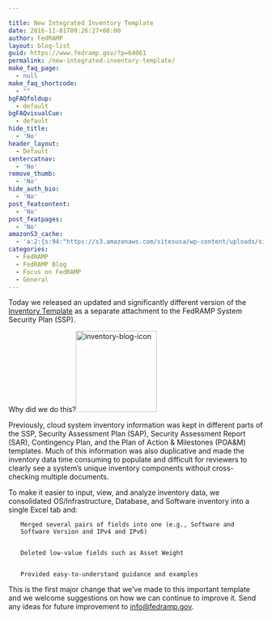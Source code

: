 ```yaml
---

title: New Integrated Inventory Template
date: 2016-11-01T09:26:27+00:00
author: FedRAMP
layout: blog-list
guid: https://www.fedramp.gov/?p=64061
permalink: /new-integrated-inventory-template/
make_faq_page:
  - null
make_faq_shortcode:
  - ""
bgFAQfoldup:
  - default
bgFAQvisualCue:
  - default
hide_title:
  - 'No'
header_layout:
  - Default
centercatnav:
  - 'No'
remove_thumb:
  - 'No'
hide_auth_bio:
  - 'No'
post_featcontent:
  - 'No'
post_featpages:
  - 'No'
amazonS3_cache:
  - 'a:2:{s:94:"https://s3.amazonaws.com/sitesusa/wp-content/uploads/sites/482/2016/11/Inventory-Blog-Icon.png";i:64101;s:134:"https://s3.amazonaws.com/sitesusa/wp-content/uploads/sites/482/2016/04/A13-FedRAMP-Integrated-Inventory-Template-2016-11-07-v2-01.xlsx";i:65311;}'
categories:
  - FedRAMP
  - FedRAMP Blog
  - Focus on FedRAMP
  - General
---
```


  Today we released an updated and significantly different version of the <a href="https://s3.amazonaws.com/sitesusa/wp-content/uploads/sites/482/2016/04/A13-FedRAMP-Integrated-Inventory-Template-2016-11-07-v2-01.xlsx">Inventory Template</a> as a separate attachment to the FedRAMP System Security Plan (SSP).



  Why did we do this?<img class="wp-image-64101 alignright" src="https://s3.amazonaws.com/sitesusa/wp-content/uploads/sites/482/2016/11/Inventory-Blog-Icon.png" alt="inventory-blog-icon" width="160" height="160" />



  Previously, cloud system inventory information was kept in different parts of the SSP, Security Assessment Plan (SAP), Security Assessment Report (SAR), Contingency Plan, and the Plan of Action & Milestones (POA&M) templates. Much of this information was also duplicative and made the inventory data time consuming to populate and difficult for reviewers to clearly see a system’s unique inventory components without cross-checking multiple documents.



  To make it easier to input, view, and analyze inventory data, we consolidated OS/Infrastructure, Database, and Software inventory into a single Excel tab and:


<ul class="ul1">
  
    Merged several pairs of fields into one (e.g., Software and Software Version and IPv4 and IPv6)
  
  
    Deleted low-value fields such as Asset Weight
  
  
    Provided easy-to-understand guidance and examples
  
</ul>


  This is the first major change that we’ve made to this important template and we welcome suggestions on how we can continue to improve it. Send any ideas for future improvement to <a href="mailto:info@fedramp.gov">info@fedramp.gov</a>.
